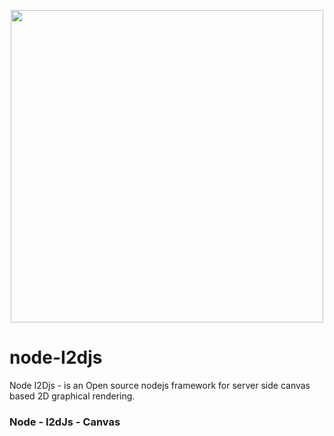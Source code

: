 <p align="center">
  <img src="https://i2djs.github.io/node-i2djs/nodeI2djsLogo.svg" width=500>
</p>

# node-I2djs
 Node I2Djs - is an Open source nodejs framework for server side canvas based 2D graphical rendering.
 
### Node - I2dJs - Canvas
